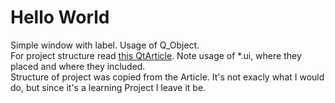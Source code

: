 # Hello World
Simple window with label. Usage of Q_Object.    
For project structure read [this QtArticle](https://doc.qt.io/qt-6/cmake-get-started.html).
Note usage of *.ui, where they placed and where they included.    
Structure of project was copied from the Article. It's not exacly what I would do,
but since it's a learning Project I leave it be.